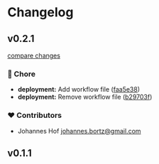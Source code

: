 # Changelog


## v0.2.1

[compare changes](https://github.com/disedia/nuxt-forms/compare/v0.2.0...v0.2.1)

### 🏡 Chore

- **deployment:** Add workflow file ([faa5e38](https://github.com/disedia/nuxt-forms/commit/faa5e38))
- **deployment:** Remove workflow file ([b29703f](https://github.com/disedia/nuxt-forms/commit/b29703f))

### ❤️ Contributors

- Johannes Hof <johannes.bortz@gmail.com>

## v0.1.1

